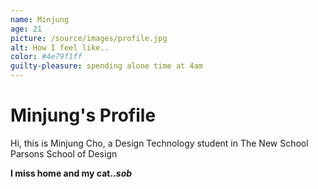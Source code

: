 ```yaml
---
name: Minjung
age: 21
picture: /source/images/profile.jpg
alt: How I feel like..
color: #4e79f1ff
guilty-pleasure: spending alone time at 4am
---
```


# Minjung's Profile

Hi, this is Minjung Cho, a Design Technology student in The New School Parsons School of Design

<b>I miss home and my cat..*sob*</b>
